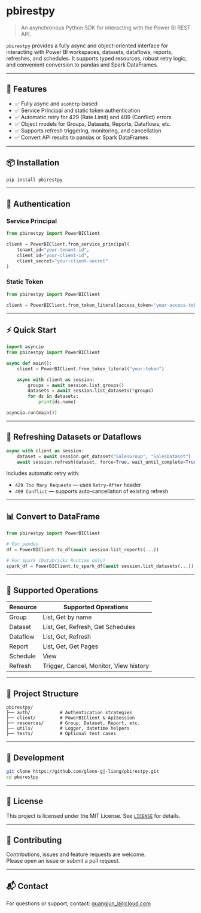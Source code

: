 # pbirestpy

> An asynchronous Python SDK for interacting with the Power BI REST API.

`pbirestpy` provides a fully async and object-oriented interface for interacting with Power BI workspaces, datasets, dataflows, reports, refreshes, and schedules. It supports typed resources, robust retry logic, and convenient conversion to pandas and Spark DataFrames.

---

## 🚀 Features

- ✅ Fully async and `aiohttp`-based
- ✅ Service Principal and static token authentication
- ✅ Automatic retry for 429 (Rate Limit) and 409 (Conflict) errors
- ✅ Object models for Groups, Datasets, Reports, Dataflows, etc.
- ✅ Supports refresh triggering, monitoring, and cancellation
- ✅ Convert API results to pandas or Spark DataFrames

---

## 📦 Installation

```bash
pip install pbirestpy
```

---

## 🔐 Authentication

### Service Principal

```python
from pbirestpy import PowerBIClient

client = PowerBIClient.from_service_principal(
    tenant_id="your-tenant-id",
    client_id="your-client-id",
    client_secret="your-client-secret"
)
```

### Static Token

```python
from pbirestpy import PowerBIClient

client = PowerBIClient.from_token_literal(access_token="your-access-token")
```

---

## ⚡ Quick Start

```python
import asyncio
from pbirestpy import PowerBIClient

async def main():
    client = PowerBIClient.from_token_literal("your-token")

    async with client as session:
        groups = await session.list_groups()
        datasets = await session.list_datasets(*groups)
        for ds in datasets:
            print(ds.name)

asyncio.run(main())
```

---

## 🔁 Refreshing Datasets or Dataflows

```python
async with client as session:
    dataset = await session.get_dataset("SalesGroup", "SalesDataset")
    await session.refresh(dataset, force=True, wait_until_complete=True)
```

Includes automatic retry with:

- `429 Too Many Requests` — uses `Retry-After` header
- `409 Conflict` — supports auto-cancellation of existing refresh

---

## 📊 Convert to DataFrame

```python
from pbirestpy import PowerBIClient

# For pandas
df = PowerBIClient.to_df(await session.list_reports(...))

# For Spark (Databricks Runtime only)
spark_df = PowerBIClient.to_spark_df(await session.list_datasets(...))
```

---

## 🧩 Supported Operations

| Resource   | Supported Operations                                       |
|------------|------------------------------------------------------------|
| Group      | List, Get by name                                          |
| Dataset    | List, Get, Refresh, Get Schedules                          |
| Dataflow   | List, Get, Refresh                                         |
| Report     | List, Get, Get Pages                                       |
| Schedule   | View                                                       |
| Refresh    | Trigger, Cancel, Monitor, View history                     |

---

## 📁 Project Structure

```
pbirestpy/
├── auth/           # Authentication strategies
├── client/         # PowerBIClient & ApiSession
├── resources/      # Group, Dataset, Report, etc.
├── utils/          # Logger, datetime helpers
├── tests/          # Optional test cases
```

---

## 🧪 Development

```bash
git clone https://github.com/glenn-gj-liang/pbirestpy.git
cd pbirestpy
```

---

## 📄 License

This project is licensed under the MIT License. See [`LICENSE`](./LICENSE) for details.

---

## 🤝 Contributing

Contributions, issues and feature requests are welcome.  
Please open an issue or submit a pull request.

---

## 📬 Contact

For questions or support, contact: [guangjun_l@icloud.com](mailto:guangjun_l@icloud.com)